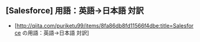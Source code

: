 ## [Salesforce] 用語：英語→日本語 対訳


* [http://qiita.com/puriketu99/items/8fa86db8fd11566f4dbe:title=Salesforce の用語：英語→日本語 対訳]


